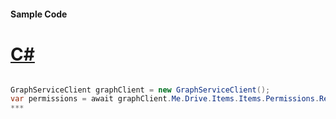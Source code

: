 #### Sample Code
# [C#](#tab/c-sharp)

```C#

GraphServiceClient graphClient = new GraphServiceClient();
var permissions = await graphClient.Me.Drive.Items.Items.Permissions.Request().GetAsync();
*** 

```